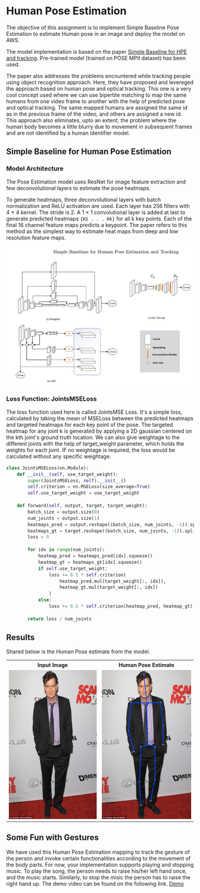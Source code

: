 # Human Pose Estimation

The objective of this assignment is to implement Simple Baseline Pose Estimation to estimate Human pose in an image and deploy the model on AWS.

The model implementation is based on the paper [Simple Baseline for HPE and tracking](https://github.com/Microsoft/human-pose-estimation.pytorch). Pre-trained model (trained on POSE MPII dataset) has been used.

The paper also addresses the problems encountered while tracking people using object recognition approach. Here, they have proposed and levereged the approach based on human pose and optical tracking. This one is a very cool concept used where we can use bipertite matching to map the same humans from one video frame to another with the help of predicted pose and optical tracking. The same mapped humans are assigned the same id as in the previous frame of the video, and others are assigned a new id. This approach also eliminates, upto an extent, the problem where the human body becomes a little blurry due to movement in subsequent frames and are not identified by a human identifier model.

## Simple Baseline for Human Pose Estimation

### Model Architecture

The Pose Estimation model uses ResNet for image feature extraction and few deconvolutional layers to estimate the pose heatmaps.

To generate heatmaps, three deconvolutional layers with batch normalization and ReLU activation are used. Each layer has 256 filters with 4 × 4 kernel. The stride is 2. A 1 × 1 convolutional layer is added at last to generate predicted heatmaps `{H1 . . . Hk}` for all k key points. Each of the final 16 channel feature maps predicts a keypoint. The paper refers to this method as the simplest way to estimate heat maps from deep and low resolution feature maps.

![](https://github.com/akshatjaipuria/AWS-Deployment/blob/master/HumanPoseEstimate/images/model_architecture.JPG)

### Loss Function: JointsMSELoss
The loss function used here is called JointsMSE Loss. It's a simple loss, calculated by taking the mean of MSELoss between the predicted heatmaps and targeted heatmaps for each key point of the pose. The targeted heatmap for any joint k is generated by applying a 2D gaussian centered on the kth joint's ground truth location. We can also give weightage to the different joints with the help of target_weight parameter, which holds the weights for each joint. IF no weightage is required, the loss would be calculated without any specific weightage.

```python
class JointsMSELoss(nn.Module):
    def __init__(self, use_target_weight):
        super(JointsMSELoss, self).__init__()
        self.criterion = nn.MSELoss(size_average=True)
        self.use_target_weight = use_target_weight

    def forward(self, output, target, target_weight):
        batch_size = output.size(0)
        num_joints = output.size(1)
        heatmaps_pred = output.reshape((batch_size, num_joints, -1)).split(1, 1)
        heatmaps_gt = target.reshape((batch_size, num_joints, -1)).split(1, 1)
        loss = 0

        for idx in range(num_joints):
            heatmap_pred = heatmaps_pred[idx].squeeze()
            heatmap_gt = heatmaps_gt[idx].squeeze()
            if self.use_target_weight:
                loss += 0.5 * self.criterion(
                    heatmap_pred.mul(target_weight[:, idx]),
                    heatmap_gt.mul(target_weight[:, idx])
                )
            else:
                loss += 0.5 * self.criterion(heatmap_pred, heatmap_gt)

        return loss / num_joints
```


## Results

Shared below is the Human Pose estimate from the model.

<TABLE>
  <TR>
    <TH>Input Image</TH>
    <TH>Human Pose Estimate</TH>
  </TR>
   <TR>
      <TD><img src="https://github.com/akshatjaipuria/AWS-Deployment/blob/master/HumanPoseEstimate/images/charlie_sheen.jpg" alt="input_image"
	title="inp_img" width="300" height="400" /></TD>
      <TD><img src="https://github.com/akshatjaipuria/AWS-Deployment/blob/master/HumanPoseEstimate/images/charlie_with_pose.jpg" alt="input_image"
	title="pose_img" width="300" height="400" /></TD>
   </TR>
</TABLE>

## Some Fun with Gestures

We have used this Human Pose Estimation mapping to track the gesture of the person and invoke certain functionalities according to the movement of the body parts. For now, your implementation supports playing and stopping music. To play the song, the person needs to raise his/her left hand once, and the music starts. Similarly, to stop the misic the person has to raise the right hand up. The demo video can be found on the following link.
[Demo](https://drive.google.com/file/d/1h3Ka9SY4qQrd-6-rsW3T6xyQgE1gVUdE/view?usp=sharing)


